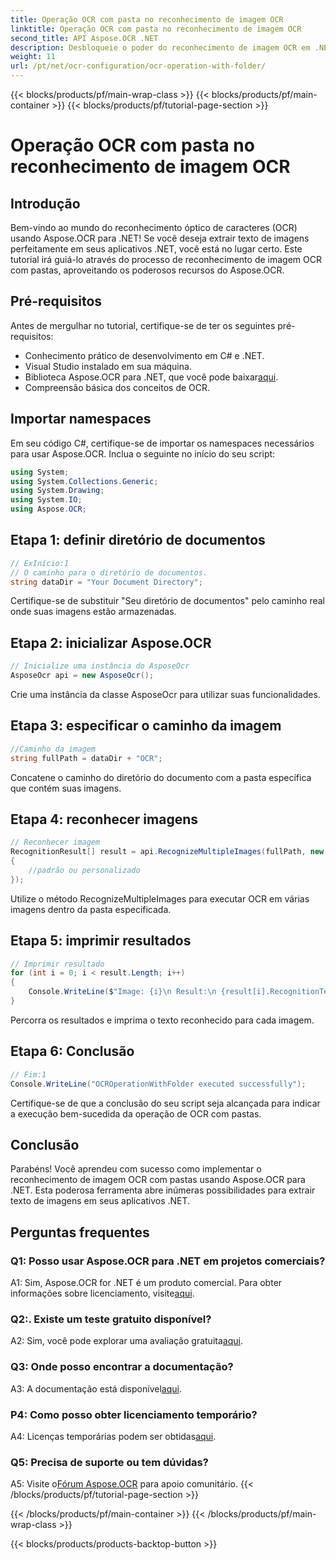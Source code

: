 ```yaml
---
title: Operação OCR com pasta no reconhecimento de imagem OCR
linktitle: Operação OCR com pasta no reconhecimento de imagem OCR
second_title: API Aspose.OCR .NET
description: Desbloqueie o poder do reconhecimento de imagem OCR em .NET com Aspose.OCR. Extraia texto de imagens sem esforço.
weight: 11
url: /pt/net/ocr-configuration/ocr-operation-with-folder/
---
```


{{< blocks/products/pf/main-wrap-class >}}
{{< blocks/products/pf/main-container >}}
{{< blocks/products/pf/tutorial-page-section >}}

# Operação OCR com pasta no reconhecimento de imagem OCR

## Introdução

Bem-vindo ao mundo do reconhecimento óptico de caracteres (OCR) usando Aspose.OCR para .NET! Se você deseja extrair texto de imagens perfeitamente em seus aplicativos .NET, você está no lugar certo. Este tutorial irá guiá-lo através do processo de reconhecimento de imagem OCR com pastas, aproveitando os poderosos recursos do Aspose.OCR.

## Pré-requisitos

Antes de mergulhar no tutorial, certifique-se de ter os seguintes pré-requisitos:

- Conhecimento prático de desenvolvimento em C# e .NET.
- Visual Studio instalado em sua máquina.
-  Biblioteca Aspose.OCR para .NET, que você pode baixar[aqui](https://releases.aspose.com/ocr/net/).
- Compreensão básica dos conceitos de OCR.

## Importar namespaces

Em seu código C#, certifique-se de importar os namespaces necessários para usar Aspose.OCR. Inclua o seguinte no início do seu script:

```csharp
using System;
using System.Collections.Generic;
using System.Drawing;
using System.IO;
using Aspose.OCR;
```

## Etapa 1: definir diretório de documentos

```csharp
// ExInício:1
// O caminho para o diretório de documentos.
string dataDir = "Your Document Directory";
```

Certifique-se de substituir "Seu diretório de documentos" pelo caminho real onde suas imagens estão armazenadas.

## Etapa 2: inicializar Aspose.OCR

```csharp
// Inicialize uma instância do AsposeOcr
AsposeOcr api = new AsposeOcr();
```

Crie uma instância da classe AsposeOcr para utilizar suas funcionalidades.

## Etapa 3: especificar o caminho da imagem

```csharp
//Caminho da imagem
string fullPath = dataDir + "OCR";
```

Concatene o caminho do diretório do documento com a pasta específica que contém suas imagens.

## Etapa 4: reconhecer imagens

```csharp
// Reconhecer imagem
RecognitionResult[] result = api.RecognizeMultipleImages(fullPath, new RecognitionSettings
{
    //padrão ou personalizado
});
```

Utilize o método RecognizeMultipleImages para executar OCR em várias imagens dentro da pasta especificada.

## Etapa 5: imprimir resultados

```csharp
// Imprimir resultado
for (int i = 0; i < result.Length; i++)
{
    Console.WriteLine($"Image: {i}\n Result:\n {result[i].RecognitionText}");
}
```

Percorra os resultados e imprima o texto reconhecido para cada imagem.

## Etapa 6: Conclusão

```csharp
// Fim:1
Console.WriteLine("OCROperationWithFolder executed successfully");
```

Certifique-se de que a conclusão do seu script seja alcançada para indicar a execução bem-sucedida da operação de OCR com pastas.

## Conclusão

Parabéns! Você aprendeu com sucesso como implementar o reconhecimento de imagem OCR com pastas usando Aspose.OCR para .NET. Esta poderosa ferramenta abre inúmeras possibilidades para extrair texto de imagens em seus aplicativos .NET.

## Perguntas frequentes

### Q1: Posso usar Aspose.OCR para .NET em projetos comerciais?

 A1: Sim, Aspose.OCR for .NET é um produto comercial. Para obter informações sobre licenciamento, visite[aqui](https://purchase.aspose.com/buy).

### Q2:. Existe um teste gratuito disponível?

 A2: Sim, você pode explorar uma avaliação gratuita[aqui](https://releases.aspose.com/).

### Q3: Onde posso encontrar a documentação?

 A3: A documentação está disponível[aqui](https://reference.aspose.com/ocr/net/).

### P4: Como posso obter licenciamento temporário?

 A4: Licenças temporárias podem ser obtidas[aqui](https://purchase.aspose.com/temporary-license/).

### Q5: Precisa de suporte ou tem dúvidas?

 A5: Visite o[Fórum Aspose.OCR](https://forum.aspose.com/c/ocr/16) para apoio comunitário.
{{< /blocks/products/pf/tutorial-page-section >}}

{{< /blocks/products/pf/main-container >}}
{{< /blocks/products/pf/main-wrap-class >}}

{{< blocks/products/products-backtop-button >}}
